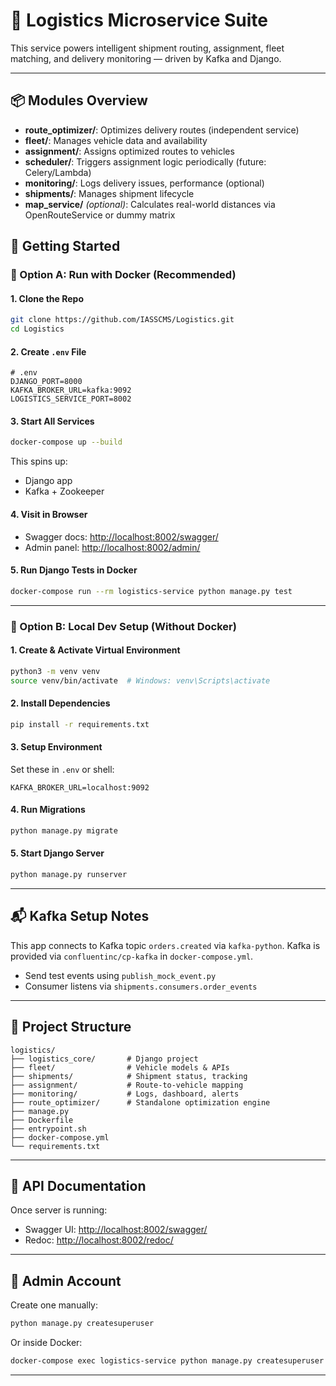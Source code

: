 # 🚚 Logistics Microservice Suite

This service powers intelligent shipment routing, assignment, fleet matching, and delivery monitoring — driven by Kafka and Django.

---

## 📦 Modules Overview

- **route_optimizer/**: Optimizes delivery routes (independent service)
- **fleet/**: Manages vehicle data and availability
- **assignment/**: Assigns optimized routes to vehicles
- **scheduler/**: Triggers assignment logic periodically (future: Celery/Lambda)
- **monitoring/**: Logs delivery issues, performance (optional)
- **shipments/**: Manages shipment lifecycle
- **map_service/** *(optional)*: Calculates real-world distances via OpenRouteService or dummy matrix

## 🚀 Getting Started

### 🐳 Option A: Run with Docker (Recommended)

#### 1. Clone the Repo

```bash
git clone https://github.com/IASSCMS/Logistics.git
cd Logistics
````

#### 2. Create `.env` File

```env
# .env
DJANGO_PORT=8000
KAFKA_BROKER_URL=kafka:9092
LOGISTICS_SERVICE_PORT=8002
```

#### 3. Start All Services

```bash
docker-compose up --build
```

This spins up:

* Django app
* Kafka + Zookeeper

#### 4. Visit in Browser

* Swagger docs: [http://localhost:8002/swagger/](http://localhost:8002/swagger/)
* Admin panel: [http://localhost:8002/admin/](http://localhost:8002/admin/)

#### 5. Run Django Tests in Docker

```bash
docker-compose run --rm logistics-service python manage.py test
```

---

### 🐍 Option B: Local Dev Setup (Without Docker)

#### 1. Create & Activate Virtual Environment

```bash
python3 -m venv venv
source venv/bin/activate  # Windows: venv\Scripts\activate
```

#### 2. Install Dependencies

```bash
pip install -r requirements.txt
```

#### 3. Setup Environment

Set these in `.env` or shell:

```env
KAFKA_BROKER_URL=localhost:9092
```

#### 4. Run Migrations

```bash
python manage.py migrate
```

#### 5. Start Django Server

```bash
python manage.py runserver
```

---

## 📬 Kafka Setup Notes

This app connects to Kafka topic `orders.created` via `kafka-python`.
Kafka is provided via `confluentinc/cp-kafka` in `docker-compose.yml`.

* Send test events using `publish_mock_event.py`
* Consumer listens via `shipments.consumers.order_events`

---

## 📂 Project Structure

```
logistics/
├── logistics_core/       # Django project
├── fleet/                # Vehicle models & APIs
├── shipments/            # Shipment status, tracking
├── assignment/           # Route-to-vehicle mapping
├── monitoring/           # Logs, dashboard, alerts
├── route_optimizer/      # Standalone optimization engine
├── manage.py
├── Dockerfile
├── entrypoint.sh
├── docker-compose.yml
└── requirements.txt
```

---

## 📄 API Documentation

Once server is running:

* Swagger UI: [http://localhost:8002/swagger/](http://localhost:8002/swagger/)
* Redoc: [http://localhost:8002/redoc/](http://localhost:8002/redoc/)

---

## 🔐 Admin Account

Create one manually:

```bash
python manage.py createsuperuser
```

Or inside Docker:

```bash
docker-compose exec logistics-service python manage.py createsuperuser
```

---